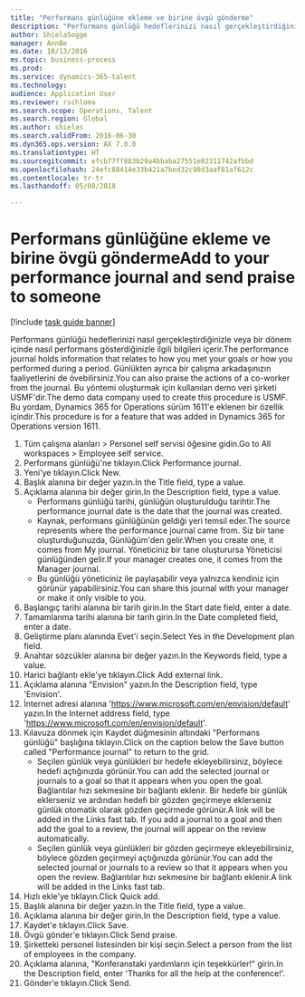 ```yaml
--- 
title: "Performans günlüğüne ekleme ve birine övgü gönderme"
description: "Performans günlüğü hedeflerinizi nasıl gerçekleştirdiğinizle veya bir dönem içinde nasıl performans gösterdiğinizle ilgili bilgileri içerir."
author: ShielaSogge
manager: AnnBe
ms.date: 10/13/2016
ms.topic: business-process
ms.prod: 
ms.service: dynamics-365-talent
ms.technology: 
audience: Application User
ms.reviewer: rschloma
ms.search.scope: Operations, Talent
ms.search.region: Global
ms.author: shielas
ms.search.validFrom: 2016-06-30
ms.dyn365.ops.version: AX 7.0.0
ms.translationtype: HT
ms.sourcegitcommit: efcb77ff883b29a4bbaba27551e02311742afbbd
ms.openlocfilehash: 24efc88414e33b421a7bed32c90d3aaf81af612c
ms.contentlocale: tr-tr
ms.lasthandoff: 05/08/2018

---
```

# <a name="add-to-your-performance-journal-and-send-praise-to-someone"></a><span data-ttu-id="df4fa-103">Performans günlüğüne ekleme ve birine övgü gönderme</span><span class="sxs-lookup"><span data-stu-id="df4fa-103">Add to your performance journal and send praise to someone</span></span>

[!include [task guide banner](../../includes/task-guide-banner.md)]

<span data-ttu-id="df4fa-104">Performans günlüğü hedeflerinizi nasıl gerçekleştirdiğinizle veya bir dönem içinde nasıl performans gösterdiğinizle ilgili bilgileri içerir.</span><span class="sxs-lookup"><span data-stu-id="df4fa-104">The performance journal holds information that relates to how you met your goals or how you performed during a period.</span></span> <span data-ttu-id="df4fa-105">Günlükten ayrıca bir çalışma arkadaşınızın faaliyetlerini de övebilirsiniz.</span><span class="sxs-lookup"><span data-stu-id="df4fa-105">You can also praise the actions of a co-worker from the journal.</span></span> <span data-ttu-id="df4fa-106">Bu yöntemi oluşturmak için kullanılan demo veri şirketi USMF'dir.</span><span class="sxs-lookup"><span data-stu-id="df4fa-106">The demo data company used to create this procedure is USMF.</span></span> <span data-ttu-id="df4fa-107">Bu yordam, Dynamics 365 for Operations sürüm 1611'e eklenen bir özellik içindir.</span><span class="sxs-lookup"><span data-stu-id="df4fa-107">This procedure is for a feature that was added in Dynamics 365 for Operations version 1611.</span></span>

1. <span data-ttu-id="df4fa-108">Tüm çalışma alanları > Personel self servisi öğesine gidin.</span><span class="sxs-lookup"><span data-stu-id="df4fa-108">Go to All workspaces > Employee self service.</span></span>
2. <span data-ttu-id="df4fa-109">Performans günlüğü'ne tıklayın.</span><span class="sxs-lookup"><span data-stu-id="df4fa-109">Click Performance journal.</span></span>
3. <span data-ttu-id="df4fa-110">Yeni'ye tıklayın.</span><span class="sxs-lookup"><span data-stu-id="df4fa-110">Click New.</span></span>
4. <span data-ttu-id="df4fa-111">Başlık alanına bir değer yazın.</span><span class="sxs-lookup"><span data-stu-id="df4fa-111">In the Title field, type a value.</span></span>
5. <span data-ttu-id="df4fa-112">Açıklama alanına bir değer girin.</span><span class="sxs-lookup"><span data-stu-id="df4fa-112">In the Description field, type a value.</span></span>
    * <span data-ttu-id="df4fa-113">Performans günlüğü tarihi, günlüğün oluşturulduğu tarihtir.</span><span class="sxs-lookup"><span data-stu-id="df4fa-113">The performance journal date is the date that the journal was created.</span></span>  
    * <span data-ttu-id="df4fa-114">Kaynak, performans günlüğünün geldiği yeri temsil eder.</span><span class="sxs-lookup"><span data-stu-id="df4fa-114">The source represents where the performance journal came from.</span></span> <span data-ttu-id="df4fa-115">Siz bir tane oluşturduğunuzda, Günlüğüm'den gelir.</span><span class="sxs-lookup"><span data-stu-id="df4fa-115">When you create one, it comes from My journal.</span></span> <span data-ttu-id="df4fa-116">Yöneticiniz bir tane oluşturursa Yöneticisi günlüğünden gelir.</span><span class="sxs-lookup"><span data-stu-id="df4fa-116">If your manager creates one, it comes from the Manager journal.</span></span>  
    * <span data-ttu-id="df4fa-117">Bu günlüğü yöneticiniz ile paylaşabilir veya yalnızca kendiniz için görünür yapabilirsiniz.</span><span class="sxs-lookup"><span data-stu-id="df4fa-117">You can share this journal with your manager or make it only visible to you.</span></span>  
6. <span data-ttu-id="df4fa-118">Başlangıç tarihi alanına bir tarih girin.</span><span class="sxs-lookup"><span data-stu-id="df4fa-118">In the Start date field, enter a date.</span></span>
7. <span data-ttu-id="df4fa-119">Tamamlanma tarihi alanına bir tarih girin.</span><span class="sxs-lookup"><span data-stu-id="df4fa-119">In the Date completed field, enter a date.</span></span>
8. <span data-ttu-id="df4fa-120">Geliştirme planı alanında Evet'i seçin.</span><span class="sxs-lookup"><span data-stu-id="df4fa-120">Select Yes in the Development plan field.</span></span>
9. <span data-ttu-id="df4fa-121">Anahtar sözcükler alanına bir değer yazın.</span><span class="sxs-lookup"><span data-stu-id="df4fa-121">In the Keywords field, type a value.</span></span>
10. <span data-ttu-id="df4fa-122">Harici bağlantı ekle'ye tıklayın.</span><span class="sxs-lookup"><span data-stu-id="df4fa-122">Click Add external link.</span></span>
11. <span data-ttu-id="df4fa-123">Açıklama alanına "Envision" yazın.</span><span class="sxs-lookup"><span data-stu-id="df4fa-123">In the Description field, type 'Envision'.</span></span>
12. <span data-ttu-id="df4fa-124">İnternet adresi alanına '<https://www.microsoft.com/en/envision/default>' yazın.</span><span class="sxs-lookup"><span data-stu-id="df4fa-124">In the Internet address field, type '<https://www.microsoft.com/en/envision/default>'.</span></span>
13. <span data-ttu-id="df4fa-125">Kılavuza dönmek için Kaydet düğmesinin altındaki "Performans günlüğü" başlığına tıklayın.</span><span class="sxs-lookup"><span data-stu-id="df4fa-125">Click on the caption below the Save button called "Performance journal" to return to the grid.</span></span>
    * <span data-ttu-id="df4fa-126">Seçilen günlük veya günlükleri bir hedefe ekleyebilirsiniz, böylece hedefi açtığınızda görünür.</span><span class="sxs-lookup"><span data-stu-id="df4fa-126">You can add the selected journal or journals to a goal so that it appears when you open the goal.</span></span> <span data-ttu-id="df4fa-127">Bağlantılar hızı sekmesine bir bağlantı eklenir.    Bir hedefe bir günlük eklerseniz ve ardından hedefi bir gözden geçirmeye eklerseniz günlük otomatik olarak gözden geçirmede görünür.</span><span class="sxs-lookup"><span data-stu-id="df4fa-127">A link will be added in the Links fast tab.    If you add a journal to a goal and then add the goal to a review, the journal will appear on the review automatically.</span></span>  
    * <span data-ttu-id="df4fa-128">Seçilen günlük veya günlükleri bir gözden geçirmeye ekleyebilirsiniz, böylece gözden geçirmeyi açtığınızda görünür.</span><span class="sxs-lookup"><span data-stu-id="df4fa-128">You can add the selected journal or journals to a review so that it appears when you open the review.</span></span>    <span data-ttu-id="df4fa-129">Bağlantılar hızı sekmesine bir bağlantı eklenir.</span><span class="sxs-lookup"><span data-stu-id="df4fa-129">A link will be added in the Links fast tab.</span></span>  
14. <span data-ttu-id="df4fa-130">Hızlı ekle'ye tıklayın.</span><span class="sxs-lookup"><span data-stu-id="df4fa-130">Click Quick add.</span></span>
15. <span data-ttu-id="df4fa-131">Başlık alanına bir değer yazın.</span><span class="sxs-lookup"><span data-stu-id="df4fa-131">In the Title field, type a value.</span></span>
16. <span data-ttu-id="df4fa-132">Açıklama alanına bir değer girin.</span><span class="sxs-lookup"><span data-stu-id="df4fa-132">In the Description field, type a value.</span></span>
17. <span data-ttu-id="df4fa-133">Kaydet'e tıklayın.</span><span class="sxs-lookup"><span data-stu-id="df4fa-133">Click Save.</span></span>
18. <span data-ttu-id="df4fa-134">Övgü gönder'e tıklayın.</span><span class="sxs-lookup"><span data-stu-id="df4fa-134">Click Send praise.</span></span>
19. <span data-ttu-id="df4fa-135">Şirketteki personel listesinden bir kişi seçin.</span><span class="sxs-lookup"><span data-stu-id="df4fa-135">Select a person from the list of employees in the company.</span></span>
20. <span data-ttu-id="df4fa-136">Açıklama alanına, "Konferanstaki yardımların için teşekkürler!" girin.</span><span class="sxs-lookup"><span data-stu-id="df4fa-136">In the Description field, enter 'Thanks for all the help at the conference!'.</span></span>
21. <span data-ttu-id="df4fa-137">Gönder'e tıklayın.</span><span class="sxs-lookup"><span data-stu-id="df4fa-137">Click Send.</span></span>


